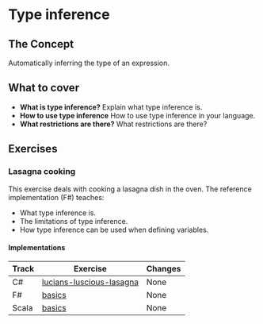 # Type inference

## The Concept

Automatically inferring the type of an expression.

## What to cover

- **What is type inference?** Explain what type inference is.
- **How to use type inference** How to use type inference in your language.
- **What restrictions are there?** What restrictions are there?

## Exercises

### Lasagna cooking

This exercise deals with cooking a lasagna dish in the oven. The reference implementation (F#) teaches:

- What type inference is.
- The limitations of type inference.
- How type inference can be used when defining variables.

#### Implementations

| Track | Exercise                                          | Changes |
| ----- | ------------------------------------------------- | ------- |
| C#    | [lucians-luscious-lasagna][implementation-csharp] | None    |
| F#    | [basics][implementation-fsharp]                   | None    |
| Scala | [basics][implementation-scala]                    | None    |

[implementation-csharp]: ../../languages/csharp/exercises/concept/lucians-luscious-lasagna/.docs/introduction.md
[implementation-fsharp]: ../../languages/fsharp/exercises/concept/basics/.docs/introduction.md
[implementation-scala]: ../../languages/scala/exercises/concept/basics/.docs/introduction.md
